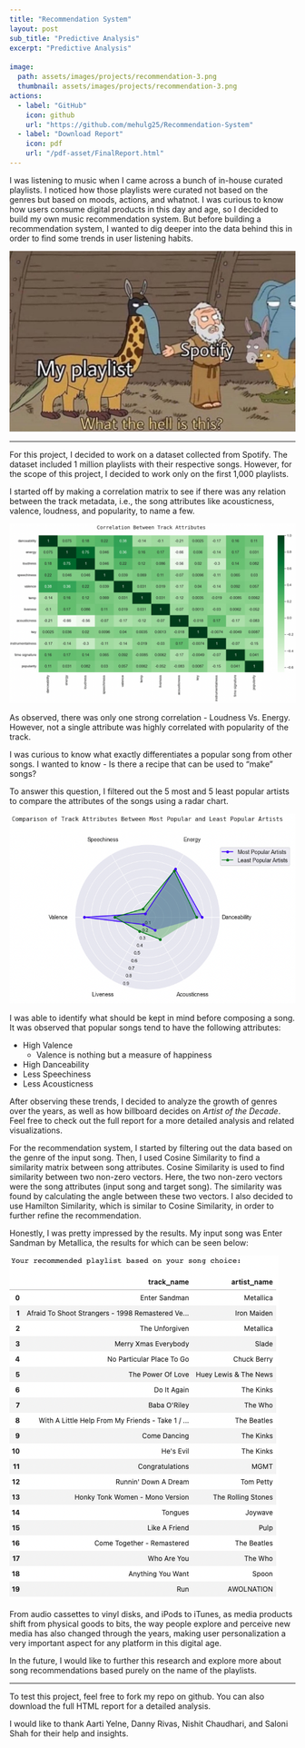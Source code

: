 ```yaml
---
title: "Recommendation System"
layout: post
sub_title: "Predictive Analysis"
excerpt: "Predictive Analysis"

image: 
  path: assets/images/projects/recommendation-3.png
  thumbnail: assets/images/projects/recommendation-3.png
actions:
  - label: "GitHub"
    icon: github
    url: "https://github.com/mehulg25/Recommendation-System"
  - label: "Download Report"
    icon: pdf
    url: "/pdf-asset/FinalReport.html"
---
```

I was listening to music when I came across a bunch of in-house curated playlists. I noticed how those playlists were curated not based on the genres but based on moods, actions, and whatnot. I was curious to know how users consume digital products in this day and age, so I decided to build my own music recommendation system. But before building a recommendation system, I wanted to dig deeper into the data behind this in order to find some trends in user listening habits.

![plot](/assets/images/projects/spot-meme.jpg)

---

For this project, I decided to work on a dataset collected from Spotify. The dataset included 1 million playlists with their respective songs. However, for the scope of this project, I decided to work only on the first 1,000 playlists.

I started off by making a correlation matrix to see if there was any relation between the track metadata, i.e., the song attributes like acousticness, valence, loudness, and popularity, to name a few. 

![plot](/assets/images/projects/corr.png)

As observed, there was only one strong correlation - Loudness Vs. Energy. However, not a single attribute was highly correlated with popularity of the track. 

I was curious to know what exactly differentiates a popular song from other songs. I wanted to know - Is there a recipe that can be used to “make” songs?

To answer this question, I filtered out the 5 most and 5 least popular artists to compare the attributes of the songs using a radar chart. 

![plot](/assets/images/projects/radar.png)

I was able to identify what should be kept in mind before composing a song. It was observed that popular songs tend to have the following attributes:
- High Valence
  - Valence is nothing but a measure of happiness
- High Danceability
- Less Speechiness
- Less Acousticness

After observing these trends, I decided to analyze the growth of genres over the years, as well as how billboard decides on _Artist of the Decade_. Feel free to check out the full report for a more detailed analysis and related visualizations.

For the recommendation system, I started by filtering out the data based on the genre of the input song. Then, I used Cosine Similarity to find a similarity matrix between song attributes. Cosine Similarity is used to find similarity between two non-zero vectors. Here, the two non-zero vectors were the song attributes (input song and target song). The similarity was found by calculating the angle between these two vectors. I also decided to use Hamilton Similarity, which is similar to Cosine Similarity, in order to further refine the recommendation. 

Honestly, I was pretty impressed by the results. My input song was Enter Sandman by Metallica, the results for which can be seen below: 

![plot](/assets/images/projects/results.png)

From audio cassettes to vinyl disks, and iPods to iTunes, as media products shift from physical goods to bits, the way people explore and perceive new media has also changed through the years, making user personalization a very important aspect for any platform in this digital age. 

In the future, I would like to further this research and explore more about song recommendations based purely on the name of the playlists. 

---

To test this project, feel free to fork my repo on github. You can also download the full HTML report for a detailed analysis.

I would like to thank Aarti Yelne, Danny Rivas, Nishit Chaudhari, and Saloni Shah for their help and insights.


